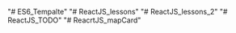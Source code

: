 "# ES6_Tempalte" 
"# ReactJS_lessons" 
"# ReactJS_lessons_2" 
"# ReactJS_TODO" 
"# ReacrtJS_mapCard" 
